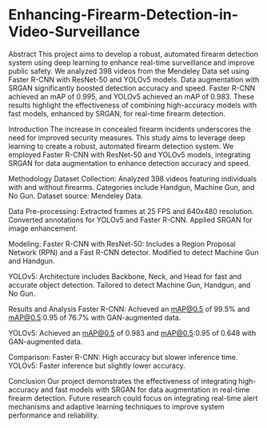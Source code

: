 # Enhancing-Firearm-Detection-in-Video-Surveillance

Abstract
This project aims to develop a robust, automated firearm detection system using deep learning to enhance real-time surveillance and improve public safety. We analyzed 398 videos from the Mendeley Data set using Faster R-CNN with ResNet-50 and YOLOv5 models. Data augmentation with SRGAN significantly boosted detection accuracy and speed. Faster R-CNN achieved an mAP of 0.995, and YOLOv5 achieved an mAP of 0.983. These results highlight the effectiveness of combining high-accuracy models with fast models, enhanced by SRGAN, for real-time firearm detection.

Introduction
The increase in concealed firearm incidents underscores the need for improved security measures. This study aims to leverage deep learning to create a robust, automated firearm detection system. We employed Faster R-CNN with ResNet-50 and YOLOv5 models, integrating SRGAN for data augmentation to enhance detection accuracy and speed.

Methodology
Dataset Collection:
Analyzed 398 videos featuring individuals with and without firearms.
Categories include Handgun, Machine Gun, and No Gun.
Dataset source: Mendeley Data.

Data Pre-processing:
Extracted frames at 25 FPS and 640x480 resolution.
Converted annotations for YOLOv5 and Faster R-CNN.
Applied SRGAN for image enhancement.

Modeling:
Faster R-CNN with ResNet-50:
Includes a Region Proposal Network (RPN) and a Fast R-CNN detector.
Modified to detect Machine Gun and Handgun.

YOLOv5:
Architecture includes Backbone, Neck, and Head for fast and accurate object detection.
Tailored to detect Machine Gun, Handgun, and No Gun.

Results and Analysis
Faster R-CNN:
Achieved an mAP@0.5 of 99.5% and mAP@0.5:0.95 of 76.7% with GAN-augmented data.

YOLOv5:
Achieved an mAP@0.5 of 0.983 and mAP@0.5:0.95 of 0.648 with GAN-augmented data.

Comparison:
Faster R-CNN: High accuracy but slower inference time.
YOLOv5: Faster inference but slightly lower accuracy.

Conclusion
Our project demonstrates the effectiveness of integrating high-accuracy and fast models with SRGAN for data augmentation in real-time firearm detection. Future research could focus on integrating real-time alert mechanisms and adaptive learning techniques to improve system performance and reliability.







